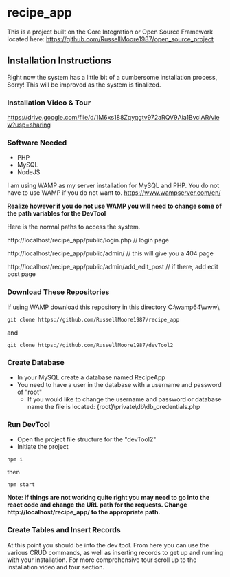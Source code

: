 # recipe_app
This is a project built on the Core Integration or Open Source Framework 
located here: https://github.com/RussellMoore1987/open_source_project

## Installation Instructions
Right now the system has a little bit of a cumbersome installation process, Sorry! This will be improved as the system is finalized.

### Installation Video & Tour
https://drive.google.com/file/d/1M6xs188Zqyqgtv972aRQV9Aia1BvclAR/view?usp=sharing

### Software Needed
- PHP
- MySQL
- NodeJS

I am using WAMP as my server installation for MySQL and PHP. You do not have to use WAMP if you do not want to. https://www.wampserver.com/en/

**Realize however if you do not use WAMP you will need to change some of the path variables for the DevTool**

Here is the normal paths to access the system.

http://localhost/recipe_app/public/login.php // login page

http://localhost/recipe_app/public/admin/ // this will give you a 404 page

http://localhost/recipe_app/public/admin/add_edit_post // if there, add edit post page 

### Download These Repositories
If using WAMP download this repository in this directory C:\wamp64\www\
```
git clone https://github.com/RussellMoore1987/recipe_app
```

and
```
git clone https://github.com/RussellMoore1987/devTool2
```

### Create Database
- In your MySQL create a database named RecipeApp
- You need to have a user in the database with a username and password of "root"
    - If you would like to change the username and password or database name the file is located: {root}\private\db\db_credentials.php

### Run DevTool
- Open the project file structure for the "devTool2" 
- Initiate the project 
```
npm i
```
then 
```
npm start
```

**Note: If things are not working quite right you may need to go into the react code and change the URL path for the requests. Change http://localhost/recipe_app/ to the appropriate path.**

### Create Tables and Insert Records
At this point you should be into the dev tool. From here you can use the various CRUD commands, as well as inserting records to get up and running with your installation. For more comprehensive tour scroll up to the installation video and tour section.


